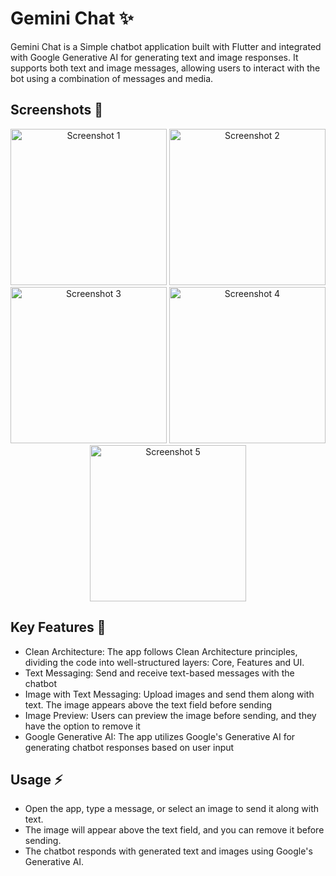 # Gemini Chat ✨

Gemini Chat is a Simple chatbot application built with Flutter and integrated with Google Generative AI for generating text and image responses. It supports both text and image messages, allowing users to interact with the bot using a combination of messages and media.

## Screenshots 📱

<div align="center"> <img src="https://github.com/user-attachments/assets/4b5bfbeb-b2da-427f-aed2-f878ba4097a0" alt="Screenshot 1" width="250px"> <img src="https://github.com/user-attachments/assets/5ec1ed2f-1cb4-48eb-8f2f-5ffa19970517" alt="Screenshot 2" width="250px"> <img src="https://github.com/user-attachments/assets/2d6920f1-aeb4-4778-b678-580f432150ef" alt="Screenshot 3" width="250px"> <img src="https://github.com/user-attachments/assets/72c990a2-b833-48ac-9d5c-4577c7ba2a1f" alt="Screenshot 4" width="250px"> <img src="https://github.com/user-attachments/assets/ed1ea6bd-5ca2-4b34-856c-fb359fb66426" alt="Screenshot 5" width="250px"> </div>

## Key Features 🌟
- Clean Architecture: The app follows Clean Architecture principles, dividing the code into well-structured layers: Core, Features and UI.
- Text Messaging: Send and receive text-based messages with the chatbot
- Image with Text Messaging: Upload images and send them along with text. The image appears above the text field before sending
- Image Preview: Users can preview the image before sending, and they have the option to remove it
- Google Generative AI: The app utilizes Google's Generative AI for generating chatbot responses based on user input


## Usage ⚡️
- Open the app, type a message, or select an image to send it along with text.
- The image will appear above the text field, and you can remove it before sending.
- The chatbot responds with generated text and images using Google's Generative AI.
